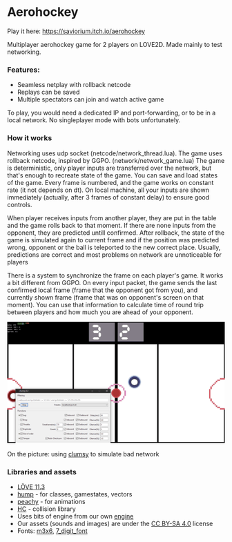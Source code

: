 # Aerohockey

Play it here: https://saviorium.itch.io/aerohockey

Multiplayer aerohockey game for 2 players on LOVE2D. Made mainly to test networking.

### Features:
- Seamless netplay with rollback netcode
- Replays can be saved
- Multiple spectators can join and watch active game

To play, you would need a dedicated IP and port-forwarding, or to be in a local network. No singleplayer mode with bots unfortunately.

### How it works

Networking uses udp socket (netcode/network_thread.lua). The game uses rollback netcode, inspired by GGPO. (network/network_game.lua)
The game is deterministic, only player inputs are transferred over the network, but that's enough to recreate state of the game.
You can save and load states of the game. Every frame is numbered, and the game works on constant rate (it not depends on dt).
On local machine, all your inputs are shown immediately (actually, after 3 frames of constant delay) to ensure good controls.

When player receives inputs from another player, they are put in the table and the game rolls back to that moment. If there are none inputs from the opponent, they are predicted untill confirmed. After rollback, the state of the game is simulated again to current frame and if the position was predicted wrong, opponent or the ball is teleported to the new correct place. Usually, predictions are correct and most problems on network are unnoticeable for players

There is a system to synchronize the frame on each player's game. It works a bit different from GGPO. On every input packet, the game sends the last confirmed local frame (frame that the opponent got from you), and currently shown frame (frame that was on opponent's screen on that moment). You can use that information to calculate time of round trip between players and how much you are ahead of your opponent.

![Playing with bad network via clumsy](network-clumsy-demo.gif)

On the picture: using [clumsy](https://github.com/jagt/clumsy) to simulate bad network 

### Libraries and assets

- [LÖVE 11.3](https://love2d.org/)
- [hump](https://github.com/vrld/hump) - for classes, gamestates, vectors
- [peachy](https://github.com/josh-perry/peachy) - for animations
- [HC](https://github.com/vrld/HC) - collision library
- Uses bits of engine from our own [engine](https://github.com/Saviorium/platformer-framework)
- Our assets (sounds and images) are under the [CC BY-SA 4.0](https://creativecommons.org/licenses/by-sa/4.0/) license
- Fonts: [m3x6](https://managore.itch.io/m3x6), [7_digit_font](https://www.fontspace.com/cursed-timer-ulil-font-f29411)